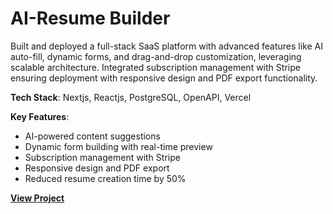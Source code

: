 # AI-Resume Builder

Built and deployed a full-stack SaaS platform with advanced features like AI auto-fill, dynamic forms, and drag-and-drop customization, leveraging scalable architecture. Integrated subscription management with Stripe ensuring deployment with responsive design and PDF export functionality.

**Tech Stack**: Nextjs, Reactjs, PostgreSQL, OpenAPI, Vercel

**Key Features**:
- AI-powered content suggestions
- Dynamic form building with real-time preview
- Subscription management with Stripe
- Responsive design and PDF export
- Reduced resume creation time by 50%

**[<i class="fa-solid fa-up-right-from-square"></i> View Project](https://github.com/tanayap/ai-resume-builder)**